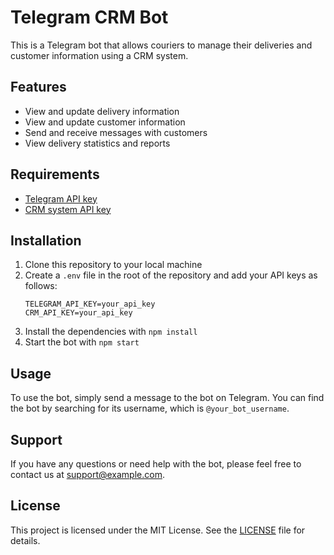 # Telegram CRM Bot

This is a Telegram bot that allows couriers to manage their deliveries and customer information using a CRM system.

## Features

- View and update delivery information
- View and update customer information
- Send and receive messages with customers
- View delivery statistics and reports

## Requirements

- [Telegram API key](https://core.telegram.org/api/obtaining_api_id)
- [CRM system API key](https://www.example.com/docs/api)

## Installation

1. Clone this repository to your local machine
2. Create a `.env` file in the root of the repository and add your API keys as follows:
    ```
    TELEGRAM_API_KEY=your_api_key
    CRM_API_KEY=your_api_key
    ```
3. Install the dependencies with `npm install`
4. Start the bot with `npm start`

## Usage

To use the bot, simply send a message to the bot on Telegram. You can find the bot by searching for its username, which is `@your_bot_username`.

## Support

If you have any questions or need help with the bot, please feel free to contact us at support@example.com.

## License

This project is licensed under the MIT License. See the [LICENSE](LICENSE) file for details.
